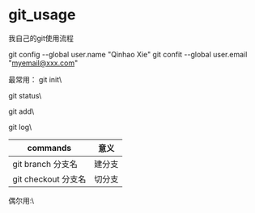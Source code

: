 # git_usage
我自己的git使用流程

git config --global user.name "Qinhao Xie"
git confit --global user.email "myemail@xxx.com"

最常用：
git init\

git status\

git add\

git log\

| commands              | 意义  |
|-----------------------|:-----:|
|git branch 分支名      | 建分支|
|git checkout 分支名    | 切分支|


偶尔用:\




